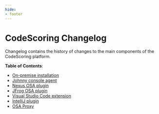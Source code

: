 ```yaml
---
hide:
- footer
---
```


# CodeScoring Changelog

Changelog contains the history of changes to the main components of the CodeScoring platform.

**Table of Contents**:

- [On-premise installation](/changelog/on-premise-changelog.en)
- [Johnny console agent](/changelog/johnny-changelog.en)
- [Nexus OSA plugin](/changelog/nexus-changelog.en)
- [JFrog OSA plugin](/changelog/jfrog-changelog.en)
- [Visual Studio Code extension](/changelog/vscode-changelog.en)
- [IntelliJ plugin](/changelog/intellij-changelog.en)
- [OSA Proxy](/changelog/proxy-changelog.en)